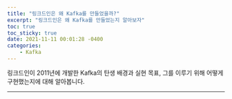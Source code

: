 ```yaml
---
title: "링크드인은 왜 Kafka를 만들었을까?"
excerpt: "링크드인은 왜 Kafka를 만들었는지 알아보자"
toc: true
toc_sticky: true
date: 2021-11-11 00:01:28 -0400
categories: 
    - Kafka
---
```


링크드인이 2011년에 개발한 Kafka의 탄생 배경과 실현 목표, 그를 이루기 위해 어떻게 구현했는지에 대해 알아봅니다.
<hr>